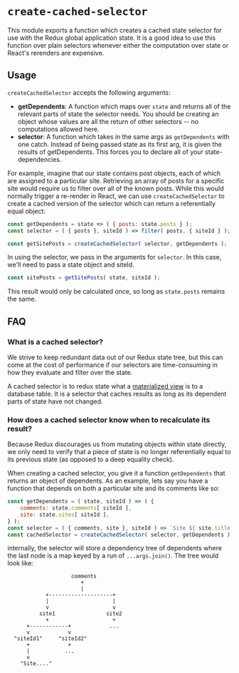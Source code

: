 `create-cached-selector`
=================

This module exports a function which creates a cached state selector for use with the Redux global application state. It is a good idea to use this function over plain selectors whenever either the computation over state or React's rerenders are expensive.

## Usage

`createCachedSelector` accepts the following arguments:

- **getDependents**: A function which maps over `state` and returns all of the relevant parts of state the selector needs. You should be creating an object whose values are all the return of other selectors -- no computations allowed here. 
- **selector**: A function which takes in the same args as `getDependents` with one catch. Instead of being passed state as its first arg, it is given the results of getDependents.  This forces you to declare all of your state-dependencies.

For example, imagine that our state contains post objects, each of which are assigned to a particular site. Retrieving an array of posts for a specific site would require us to filter over all of the known posts. While this would normally trigger a re-render in React, we can use `createCachedSelector` to create a cached version of the selector which can return a referentially equal object:

```js
const getDependents = state => ( { posts: state.posts } );
const selector = ( { posts }, siteId ) => filter( posts, { siteId } );

const getSitePosts = createCachedSelector( selector, getDependents );
```

In using the selector, we pass in the arguments for `selector`. In this case, we'll need to pass a state object and siteId.

```js
const sitePosts = getSitePosts( state, siteId );
```

This result would only be calculated once, so long as `state.posts` remains the same.

## FAQ

### What is a cached selector?

We strive to keep redundant data out of our Redux state tree, but this can come at the cost of performance if our selectors are time-consuming in how they evaluate and filter over the state.

A cached selector is to redux state what a [materialized view](https://en.wikipedia.org/wiki/Materialized_view) is to a database table. It is a selector that caches results as long as its dependent parts of state have not changed.

### How does a cached selector know when to recalculate its result?

Because Redux discourages us from mutating objects within state directly, we only need to verify that a piece of state is no longer referentially equal to its previous state (as opposed to a deep equality check).

When creating a cached selector, you give it a function `getDependents` that returns an object of dependents. As an example, lets say you have a function that depends on both a particular site and its comments like so: 
```js
const getDependents = ( state, siteId ) => ( { 
	comments: state.comments[ siteId ], 
	site: state.sites[ siteId ],
} );
const selector = ( { comments, site }, siteId ) => `Site ${ site.title } has ${ comments.length } comments`;
const cachedSelector = createCachedSelector( selector, getDependents );
```

internally, the selector will store a dependency tree of dependents where the last node is a map keyed by a run of `...args.join()`.  The tree would look like:
```
                    comments
                       +
                       |
            +--------------------+
            |                    |
            v                    v
          site1                site2
            +                    +
      +------------+            ...
      v            v
  "siteId1"     "siteId2"
      +            +
      |           ...
      v
    "Site...."
```

